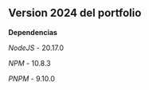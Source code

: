 ## Version 2024 del portfolio
**Dependencias**

*NodeJS* - 20.17.0

*NPM* - 10.8.3

*PNPM* - 9.10.0
